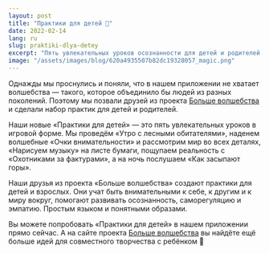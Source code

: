 ```yaml
---
layout: post
title: "Практики для детей 👶"
date: 2022-02-14
lang: ru
slug: praktiki-dlya-detey
excerpt: "Пять увлекательных уроков осознанности для детей и родителей — простым языком и в игровой форме."
image: "/assets/images/blog/620a4935507b82dc19328057_magic.png"
---
```


Однажды мы проснулись и поняли, что в нашем приложении не хватает волшебства — такого, которое объединило бы людей из разных поколений. Поэтому мы позвали друзей из проекта [Больше волшебства](https://bolshevolshebstva.ru) и сделали набор практик для детей и родителей.

Наши новые «Практики для детей» — это пять увлекательных уроков в игровой форме. Мы проведём «Утро с лесными обитателями», наденем волшебные «Очки внимательности» и рассмотрим мир во всех деталях, «Нарисуем музыку» на листе бумаги, пощупаем реальность с «Охотниками за фактурами», а на ночь послушаем «Как засыпают горы».

Наши друзья из проекта «Больше волшебства» создают практики для детей и взрослых. Они учат быть внимательными к себе, к другим и к миру вокруг, помогают развивать осознанность, саморегуляцию и эмпатию. Простым языком и понятными образами.

Вы можете попробовать «Практики для детей» в нашем приложении прямо сейчас. А на сайте проекта [Больше волшебства](https://bolshevolshebstva.ru) вы найдёте ещё больше идей для совместного творчества с ребёнком 🤗
